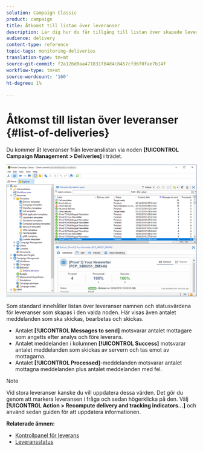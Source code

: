 ```yaml
---
solution: Campaign Classic
product: campaign
title: Åtkomst till listan över leveranser
description: Lär dig hur du får tillgång till listan över skapade leveranser.
audience: delivery
content-type: reference
topic-tags: monitoring-deliveries
translation-type: tm+mt
source-git-commit: f2a126d0aa471831f84d4c8457cfd6f0fae7b14f
workflow-type: tm+mt
source-wordcount: '160'
ht-degree: 1%

---
```



# Åtkomst till listan över leveranser {#list-of-deliveries}

Du kommer åt leveranser från leveranslistan via noden **[!UICONTROL Campaign Management > Deliveries]** i trädet.

![](assets/deliveries-list.png)

Som standard innehåller listan över leveranser namnen och statusvärdena för leveranser som skapas i den valda noden. Här visas även antalet meddelanden som ska skickas, bearbetas och skickas.

* Antalet **[!UICONTROL Messages to send]** motsvarar antalet mottagare som angetts efter analys och före leverans.
* Antalet meddelanden i kolumnen **[!UICONTROL Success]** motsvarar antalet meddelanden som skickas av servern och tas emot av mottagarna.
* Antalet **[!UICONTROL Processed]**-meddelanden motsvarar antalet mottagna meddelanden plus antalet meddelanden med fel.

>[!NOTE]
>
>Vid stora leveranser kanske du vill uppdatera dessa värden. Det gör du genom att markera leveransen i fråga och sedan högerklicka på den. Välj **[!UICONTROL Action > Recompute delivery and tracking indicators...]** och använd sedan guiden för att uppdatera informationen.

**Relaterade ämnen:**

* [Kontrollpanel för leverans](../../delivery/using/delivery-dashboard.md)
* [Leveransstatus](../../delivery/using/delivery-statuses.md)
